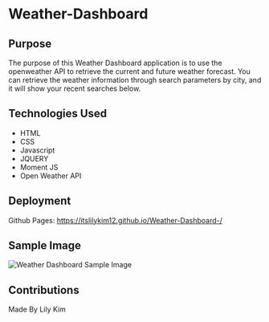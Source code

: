 
# Weather-Dashboard
## Purpose 
The purpose of this Weather Dashboard application is to use the openweather API to retrieve the current and future weather forecast. 
You can retrieve the weather information through search parameters by city, and it will show your recent searches below. 
## Technologies Used 
- HTML 
- CSS
- Javascript 
- JQUERY
- Moment JS
- Open Weather API 
## Deployment 
Github Pages: https://itslilykim12.github.io/Weather-Dashboard-/
## Sample Image 
![Weather Dashboard Sample Image](https://user-images.githubusercontent.com/78708872/126433123-9375e56d-1d23-452a-aa0a-9799c821c8f6.PNG)
## Contributions 
Made By Lily Kim 
